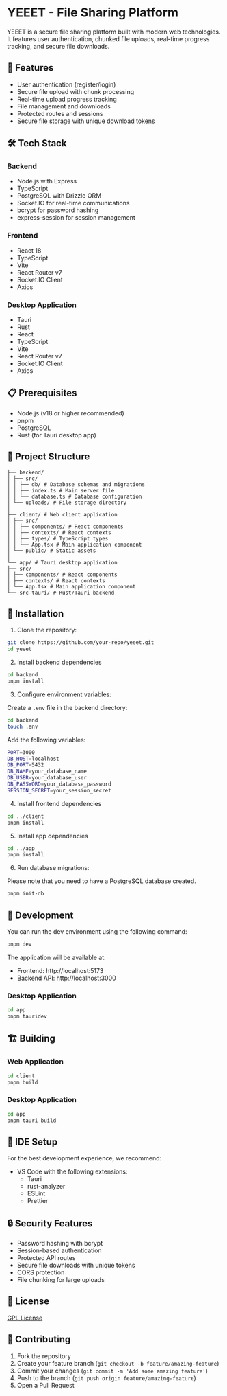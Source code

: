 # YEEET - File Sharing Platform

YEEET is a secure file sharing platform built with modern web technologies. It features user authentication, chunked file uploads, real-time progress tracking, and secure file downloads.

## 🚀 Features

- User authentication (register/login)
- Secure file upload with chunk processing
- Real-time upload progress tracking
- File management and downloads
- Protected routes and sessions
- Secure file storage with unique download tokens

## 🛠 Tech Stack

### Backend
- Node.js with Express
- TypeScript
- PostgreSQL with Drizzle ORM
- Socket.IO for real-time communications
- bcrypt for password hashing
- express-session for session management

### Frontend
- React 18
- TypeScript
- Vite
- React Router v7
- Socket.IO Client
- Axios

### Desktop Application
- Tauri
- Rust
- React
- TypeScript
- Vite
- React Router v7
- Socket.IO Client
- Axios

## 📋 Prerequisites

- Node.js (v18 or higher recommended)
- pnpm
- PostgreSQL
- Rust (for Tauri desktop app)

## 📁 Project Structure

```
├── backend/
│ ├── src/
│ │ ├── db/ # Database schemas and migrations
│ │ ├── index.ts # Main server file
│ │ └── database.ts # Database configuration
│ └── uploads/ # File storage directory
│
├── client/ # Web client application
│ ├── src/
│ │ ├── components/ # React components
│ │ ├── contexts/ # React contexts
│ │ ├── types/ # TypeScript types
│ │ └── App.tsx # Main application component
│ └── public/ # Static assets
│
└── app/ # Tauri desktop application
├── src/
│ ├── components/ # React components
│ ├── contexts/ # React contexts
│ └── App.tsx # Main application component
└── src-tauri/ # Rust/Tauri backend
```

## 🔧 Installation

1. Clone the repository:

```bash
git clone https://github.com/your-repo/yeeet.git
cd yeeet
```

2. Install backend dependencies
```bash
cd backend
pnpm install
```

3. Configure environment variables:

Create a `.env` file in the backend directory:

```bash
cd backend
touch .env
```

Add the following variables:

```bash
PORT=3000
DB_HOST=localhost
DB_PORT=5432
DB_NAME=your_database_name
DB_USER=your_database_user
DB_PASSWORD=your_database_password
SESSION_SECRET=your_session_secret
```

4. Install frontend dependencies
```bash
cd ../client
pnpm install
```

5. Install app dependencies
```bash
cd ../app
pnpm install
```

6. Run database migrations:

Please note that you need to have a PostgreSQL database created.

```bash
pnpm init-db
```

## 🚀 Development

You can run the dev environment using the following command:

```bash
pnpm dev
```

The application will be available at:
- Frontend: http://localhost:5173
- Backend API: http://localhost:3000

### Desktop Application

```bash
cd app
pnpm tauridev
```

## 🏗️ Building

### Web Application

```bash
cd client
pnpm build
```

### Desktop Application

```bash
cd app
pnpm tauri build
``` 

## 🔧 IDE Setup

For the best development experience, we recommend:
- VS Code with the following extensions:
  - Tauri
  - rust-analyzer
  - ESLint
  - Prettier


## 🔒 Security Features

- Password hashing with bcrypt
- Session-based authentication
- Protected API routes
- Secure file downloads with unique tokens
- CORS protection
- File chunking for large uploads

## 📝 License

[GPL License](https://www.gnu.org/licenses/gpl-3.0.html)

## 🤝 Contributing

1. Fork the repository
2. Create your feature branch (`git checkout -b feature/amazing-feature`)
3. Commit your changes (`git commit -m 'Add some amazing feature'`)
4. Push to the branch (`git push origin feature/amazing-feature`)
5. Open a Pull Request